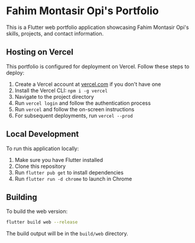 # Fahim Montasir Opi's Portfolio

This is a Flutter web portfolio application showcasing Fahim Montasir Opi's skills, projects, and contact information.

## Hosting on Vercel

This portfolio is configured for deployment on Vercel. Follow these steps to deploy:

1. Create a Vercel account at [vercel.com](https://vercel.com) if you don't have one
2. Install the Vercel CLI: `npm i -g vercel`
3. Navigate to the project directory
4. Run `vercel login` and follow the authentication process
5. Run `vercel` and follow the on-screen instructions
6. For subsequent deployments, run `vercel --prod`

## Local Development

To run this application locally:

1. Make sure you have Flutter installed
2. Clone this repository
3. Run `flutter pub get` to install dependencies
4. Run `flutter run -d chrome` to launch in Chrome

## Building

To build the web version:

```bash
flutter build web --release
```

The build output will be in the `build/web` directory.
